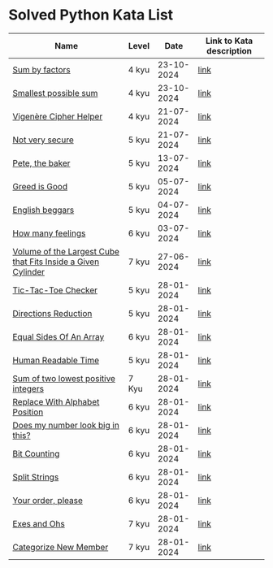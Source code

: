 # Solved Python Kata List

| Name                                                                                                                          | Level | Date       | Link to Kata description                                        |
|-------------------------------------------------------------------------------------------------------------------------------|-------|------------|-----------------------------------------------------------------|
| [Sum by factors](/Python/SumByFactors.py)                                                                                     | 4 kyu | 23-10-2024 | [link](https://www.codewars.com/kata/54d496788776e49e6b00052f/) |
| [Smallest possible sum](/Python/SmallestPossibleSum.py)                                                                       | 4 kyu | 23-10-2024 | [link](https://www.codewars.com/kata/52f677797c461daaf7000740)  |
| [Vigenère Cipher Helper](/Python/VigenereCipherHelper.py)                                                                     | 4 kyu | 21-07-2024 | [link](https://www.codewars.com/kata/52d1bd3694d26f8d6e0000d3)  |
| [Not very secure](/Python/NotVerySecure.py)                                                                                   | 5 kyu | 21-07-2024 | [link](https://www.codewars.com/kata/526dbd6c8c0eb53254000110)  |
| [Pete, the baker](/Python/PeteTheBaker.py)                                                                                    | 5 kyu | 13-07-2024 | [link](https://www.codewars.com/kata/525c65e51bf619685c000059)  |
| [Greed is Good](/Python/GreedIsGood.py)                                                                                       | 5 kyu | 05-07-2024 | [link](https://www.codewars.com/kata/5270d0d18625160ada0000e4)  |
| [English beggars](/Python/EnglishBeggars.py)                                                                                  | 5 kyu | 04-07-2024 | [link](https://www.codewars.com/kata/59590976838112bfea0000fa)  |
| [How many feelings](/Python/HowManyFeelings.py)                                                                               | 6 kyu | 03-07-2024 | [link](https://www.codewars.com/kata/5a33ec23ee1aaebecf000130)  |
| [Volume of the Largest Cube that Fits Inside a Given Cylinder](/Python/VolumeOfTheLargestCubeThatFitsInsideAGivenCylinder.py) | 7 kyu | 27-06-2024 | [link](https://www.codewars.com/kata/581e09652228a337c20001ac)  |
| [Tic-Tac-Toe Checker](/Python/TicTacToeChecker.py)                                                                            | 5 kyu | 28-01-2024 | [link](https://www.codewars.com/kata/525caa5c1bf619d28c000335)  |
| [Directions Reduction](/Python/DirectionsReduction.py)                                                                        | 5 kyu | 28-01-2024 | [link](https://www.codewars.com/kata/550f22f4d758534c1100025a)  |
| [Equal Sides Of An Array](/Python/EqualSidesOfAnArray.py)                                                                     | 6 kyu | 28-01-2024 | [link](https://www.codewars.com/kata/5679aa472b8f57fb8c000047)  |
| [Human Readable Time](/Python/HumanReadableTime.py)                                                                           | 5 kyu | 28-01-2024 | [link](https://www.codewars.com/kata/52685f7382004e774f0001f7)  |
| [Sum of two lowest positive integers](/Python/SumOfTwoLowestPositiveIntegers.py)                                              | 7 Kyu | 28-01-2024 | [link](https://www.codewars.com/kata/558fc85d8fd1938afb000014)  |
| [Replace With Alphabet Position](/Python/ReplaceWithAlphabetPosition.py)                                                      | 6 kyu | 28-01-2024 | [link](https://www.codewars.com/kata/546f922b54af40e1e90001da)  |
| [Does my number look big in this?](/Python/DoesMyNumberLookBigInThis.py)                                                      | 6 kyu | 28-01-2024 | [link](https://www.codewars.com/kata/5287e858c6b5a9678200083c)  |
| [Bit Counting](/Python/BitCounting.py)                                                                                        | 6 kyu | 28-01-2024 | [link](https://www.codewars.com/kata/526571aae218b8ee490006f4)  |
| [Split Strings](/Python/SplitStrings.py)                                                                                      | 6 kyu | 28-01-2024 | [link](https://www.codewars.com/kata/515de9ae9dcfc28eb6000001)  |
| [Your order, please](/Python/YourOrderPlease.py)                                                                              | 6 kyu | 28-01-2024 | [link](https://www.codewars.com/kata/55c45be3b2079eccff00010f)  |
| [Exes and Ohs](/Python/ExesAndOhs.py)                                                                                         | 7 kyu | 28-01-2024 | [link](https://www.codewars.com/kata/55908aad6620c066bc00002a)  |
| [Categorize New Member](/Python/CategorizeNewMember.py)                                                                       | 7 kyu | 28-01-2024 | [link](https://www.codewars.com/kata/5502c9e7b3216ec63c0001aa)  |